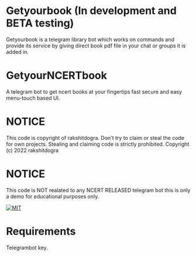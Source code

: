 # Getyourbook (In development and BETA testing)
Getyourbook is a telegram library bot which works on commands and provide its service by giving direct book pdf file in your chat or groups it is added in.

# GetyourNCERTbook
A telegram bot to get ncert books at your fingertips fast secure and easy menu-touch based UI.

# NOTICE
This code is copyright of rakshitdogra. Don't try to claim or steal the code for own projects. Stealing and claiming code is strictly prohibited.
Copyright (c) 2022 rakshitdogra

# NOTICE
This code is NOT realated to any NCERT RELEASED telegram bot this is only a demo for educational purposes only.

[![MIT](https://img.shields.io/github/license/rakshitdogra/yt-video-downloader)](https://github.com/rakshitdogra/yt-video-downloader/blob/main/LICENSE)

# Requirements
Telegrambot key.
